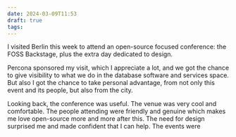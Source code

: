 ```yaml
---
date: 2024-03-09T11:53
draft: true
tags:
---
```


I visited Berlin this week to attend an open-source focused conference: the FOSS Backstage, plus the extra day dedicated to design.

Percona sponsored my visit, which I appreciate a lot, and we got the chance to give visibility to what we do in the database software and services space. But also I got the chance to take personal advantage, from not only this event and its people, but also from the city.

Looking back, the conference was useful. The venue was very cool and comfortable. The people attending were friendly and genuine which makes me love open-source more and more after this. The need for design surprised me and made confident that I can help. The events were 